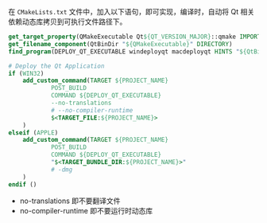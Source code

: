 在 `CMakeLists.txt` 文件中，加入以下语句，即可实现，编译时，自动将 Qt 相关依赖动态库拷贝到可执行文件路径下。
```cmake
get_target_property(QMakeExecutable Qt${QT_VERSION_MAJOR}::qmake IMPORTED_LOCATION)  
get_filename_component(QtBinDir "${QMakeExecutable}" DIRECTORY)  
find_program(DEPLOY_QT_EXECUTABLE windeployqt macdeployqt HINTS "${QtBinDir}")

# Deploy the Qt Application
if (WIN32)
    add_custom_command(TARGET ${PROJECT_NAME}
            POST_BUILD
            COMMAND ${DEPLOY_QT_EXECUTABLE}
            --no-translations
            # --no-compiler-runtime
            $<TARGET_FILE:${PROJECT_NAME}>
    )
elseif (APPLE)
    add_custom_command(TARGET ${PROJECT_NAME}
            POST_BUILD
            COMMAND ${DEPLOY_QT_EXECUTABLE}
            "$<TARGET_BUNDLE_DIR:${PROJECT_NAME}>"
            # -dmg
    )
endif ()
```
+ no-translations  即不要翻译文件
+ no-compiler-runtime 即不要运行时动态库